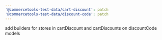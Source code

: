 ```yaml
---
'@commercetools-test-data/cart-discount': patch
'@commercetools-test-data/discount-code': patch
---
```


add builders for stores in cartDiscount and cartDiscounts on discountCode models
